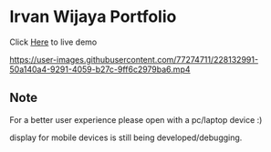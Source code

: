 
#  Irvan Wijaya Portfolio

Click [Here](https://irvan-wijaya.netlify.app/) to live demo

https://user-images.githubusercontent.com/77274711/228132991-50a140a4-9291-4059-b27c-9ff6c2979ba6.mp4

## Note

For a better user experience please open with a pc/laptop device :)

display for mobile devices is still being developed/debugging.

